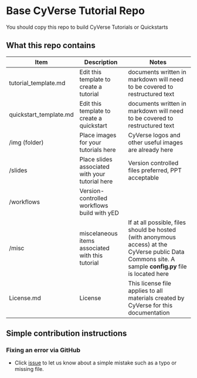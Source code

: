# Base CyVerse Tutorial Repo

You should copy this repo to build CyVerse Tutorials or Quickstarts


## What this repo contains

|Item|Description|Notes|
|----|-----------|-----|
|tutorial_template.md|Edit this template to create a tutorial|documents written in markdown will need to be covered to restructured text|
|quickstart_template.md|Edit this template to create a quickstart|documents written in markdown will need to be covered to restructured text|
|/img (folder)|Place images for your tutorials here|CyVerse logos and other useful images are already here| 
|/slides|Place slides associated with your tutorial here|Version controlled files preferred, PPT acceptable|
|/workflows|Version-controlled workflows build with yED||
|/misc|miscelaneous items associated with this tutorial| If at all possible, files should be hosted (with anonymous access) at the CyVerse public Data Commons site. A sample **config.py** file is located here|
|License.md|License|This license file applies to all materials created by CyVerse for this documentation|


## Simple contribution instructions

### Fixing an error via GitHub

- Click [issue](./issue) to let us know about a simple mistake such as a typo or missing file. 